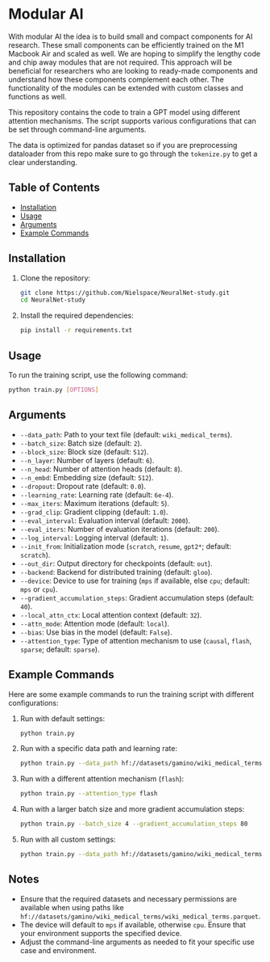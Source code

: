 # Modular AI 

With modular AI the idea is to build small and compact components for AI research. These small components can be efficiently trained on the M1 Macbook Air and scaled as well. We are hoping to simplify the lengthy code and chip away modules that are not required. This approach will be beneficial for researchers who are looking to ready-made components and understand how these components complement each other. The functionality of the modules can be extended with custom classes and functions as well.

This repository contains the code to train a GPT model using different attention mechanisms. The script supports various configurations that can be set through command-line arguments.

The data is optimized for pandas dataset so if you are preprocessing dataloader from this repo make sure to go through the `tokenize.py` to get a clear understanding. 

## Table of Contents
- [Installation](#installation)
- [Usage](#usage)
- [Arguments](#arguments)
- [Example Commands](#example-commands)

## Installation

1. Clone the repository:
   ```sh
   git clone https://github.com/Nielspace/NeuralNet-study.git
   cd NeuralNet-study
   ```

2. Install the required dependencies:
   ```sh
   pip install -r requirements.txt
   ```

## Usage

To run the training script, use the following command:

```sh
python train.py [OPTIONS]
```

## Arguments

- `--data_path`: Path to your text file (default: `wiki_medical_terms`).
- `--batch_size`: Batch size (default: `2`).
- `--block_size`: Block size (default: `512`).
- `--n_layer`: Number of layers (default: `6`).
- `--n_head`: Number of attention heads (default: `8`).
- `--n_embd`: Embedding size (default: `512`).
- `--dropout`: Dropout rate (default: `0.0`).
- `--learning_rate`: Learning rate (default: `6e-4`).
- `--max_iters`: Maximum iterations (default: `5`).
- `--grad_clip`: Gradient clipping (default: `1.0`).
- `--eval_interval`: Evaluation interval (default: `2000`).
- `--eval_iters`: Number of evaluation iterations (default: `200`).
- `--log_interval`: Logging interval (default: `1`).
- `--init_from`: Initialization mode (`scratch`, `resume`, `gpt2*`; default: `scratch`).
- `--out_dir`: Output directory for checkpoints (default: `out`).
- `--backend`: Backend for distributed training (default: `gloo`).
- `--device`: Device to use for training (`mps` if available, else `cpu`; default: `mps` or `cpu`).
- `--gradient_accumulation_steps`: Gradient accumulation steps (default: `40`).
- `--local_attn_ctx`: Local attention context (default: `32`).
- `--attn_mode`: Attention mode (default: `local`).
- `--bias`: Use bias in the model (default: `False`).
- `--attention_type`: Type of attention mechanism to use (`causal`, `flash`, `sparse`; default: `sparse`).

## Example Commands

Here are some example commands to run the training script with different configurations:

1. Run with default settings:
   ```sh
   python train.py
   ```

2. Run with a specific data path and learning rate:
   ```sh
   python train.py --data_path hf://datasets/gamino/wiki_medical_terms/wiki_medical_terms.parquet --learning_rate 3e-4
   ```

3. Run with a different attention mechanism (`flash`):
   ```sh
   python train.py --attention_type flash
   ```

4. Run with a larger batch size and more gradient accumulation steps:
   ```sh
   python train.py --batch_size 4 --gradient_accumulation_steps 80
   ```

5. Run with all custom settings:
   ```sh
   python train.py --data_path hf://datasets/gamino/wiki_medical_terms/wiki_medical_terms.parquet --batch_size 4 --learning_rate 3e-4 --gradient_accumulation_steps 80 --local_attn_ctx 64 --attn_mode 'sparse' --bias True --attention_type flash
   ```

## Notes

- Ensure that the required datasets and necessary permissions are available when using paths like `hf://datasets/gamino/wiki_medical_terms/wiki_medical_terms.parquet`.
- The device will default to `mps` if available, otherwise `cpu`. Ensure that your environment supports the specified device.
- Adjust the command-line arguments as needed to fit your specific use case and environment.


